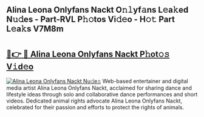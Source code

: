 ## Alina Leona Onlyfans Nackt O𝚗𝚕yf𝚊ns L𝚎a𝚔ed N𝚞𝚍es - Part-RVL P𝚑𝚘tos Vi𝚍𝚎o - H𝚘𝚝 Part L𝚎a𝚔s V7M8m

# <h2><a href="http://kf4g3h.oniu.top/?m=Alina+Leona+Onlyfans+Nackt">🔗👉 🔴 Alina Leona Onlyfans Nackt P𝚑ot𝚘𝚜 V𝚒d𝚎o</a></h2>

[![Alina Leona Onlyfans Nackt Nu𝚍e𝚜](https://i.imgur.com/0qMVB7G.gif)](http://kf4g3h.oniu.top/?m=Alina+Leona+Onlyfans+Nackt)
Web-based entertainer and digital media artist Alina Leona Onlyfans Nackt, acclaimed for sharing dance and lifestyle ideas through solo and collaborative dance performances and short videos. Dedicated animal rights advocate Alina Leona Onlyfans Nackt, celebrated for their passion and efforts to protect the rights of animals.  
